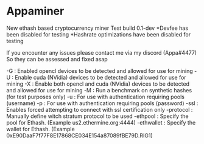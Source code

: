 # Appaminer
New ethash based cryptocurrency miner 
Test build 0.1-dev 
*Devfee has been disabled for testing 
*Hashrate optimizations have been disabled for testing 

If you encounter any issues please contact me via my discord (Appa#4477)
So they can be assessed and fixed asap


-G : Enabled opencl devices to be detected and allowed for use for mining
-U : Enable cuda (NVidia) devices to be detected and allowed for use for mining
-X : Enable both opencl and cuda (NVidia) devices to be detected and allowed for use for mining
-M : Run a benchmark on synthetic hashes (for test purposes only)
-u : For use with authentication requiring pools (username)
-p : For use with authentication requiring pools (password)
-ssl : Enables forced attempting to connect with ssl certification only
-protocol : Manually define witch stratum protocol to be used 
-ethpool : Specify the pool for Ethash. (Example us2.ethermine.org:4444) 
-ethwallet : Specify the wallet for Ethash. (Example 0xE90DaaF7f77F8E17868CE034E154a87089fBE79D.RIG1)
